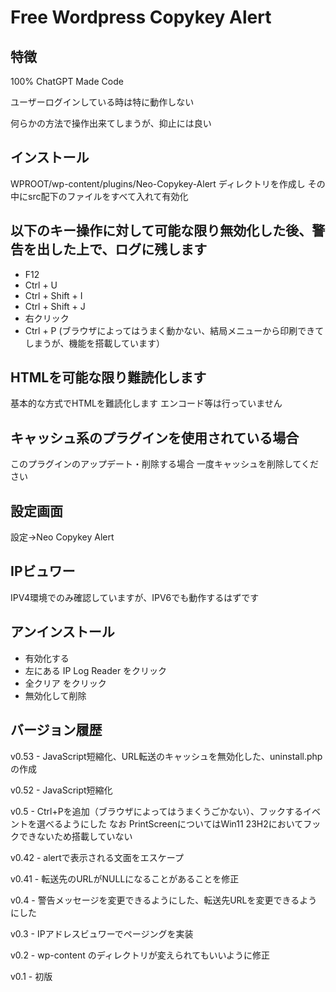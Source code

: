 # Free Wordpress Copykey Alert

## 特徴
100% ChatGPT Made Code

ユーザーログインしている時は特に動作しない

何らかの方法で操作出来てしまうが、抑止には良い

## インストール
WPROOT/wp-content/plugins/Neo-Copykey-Alert ディレクトリを作成し
その中にsrc配下のファイルをすべて入れて有効化

## 以下のキー操作に対して可能な限り無効化した後、警告を出した上で、ログに残します
- F12
- Ctrl + U
- Ctrl + Shift + I
- Ctrl + Shift + J
- 右クリック
- Ctrl + P (ブラウザによってはうまく動かない、結局メニューから印刷できてしまうが、機能を搭載しています）

## HTMLを可能な限り難読化します
基本的な方式でHTMLを難読化します
エンコード等は行っていません

## キャッシュ系のプラグインを使用されている場合
このプラグインのアップデート・削除する場合
一度キャッシュを削除してください

## 設定画面
設定→Neo Copykey Alert

## IPビュワー
IPV4環境でのみ確認していますが、IPV6でも動作するはずです


## アンインストール
- 有効化する
- 左にある IP Log Reader をクリック
- 全クリア をクリック
- 無効化して削除

## バージョン履歴
v0.53 - JavaScript短縮化、URL転送のキャッシュを無効化した、uninstall.phpの作成

v0.52 - JavaScript短縮化

v0.5 - Ctrl+Pを追加（ブラウザによってはうまくうごかない）、フックするイベントを選べるようにした なお PrintScreenについてはWin11 23H2においてフックできないため搭載していない

v0.42 - alertで表示される文面をエスケープ

v0.41 - 転送先のURLがNULLになることがあることを修正

v0.4 - 警告メッセージを変更できるようにした、転送先URLを変更できるようにした

v0.3 - IPアドレスビュワーでページングを実装

v0.2 - wp-content のディレクトリが変えられてもいいように修正

v0.1 - 初版
